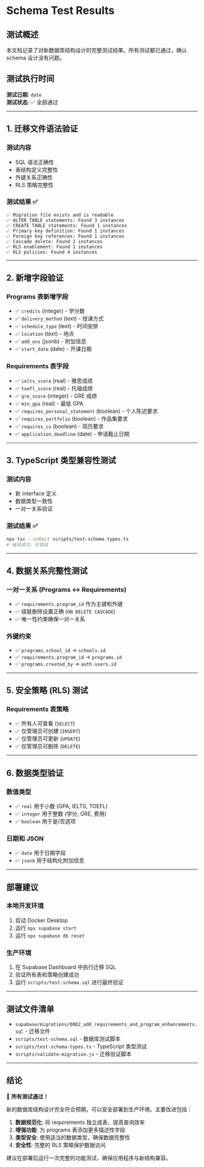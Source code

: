 # Schema Test Results

## 测试概述

本文档记录了对新数据库结构设计的完整测试结果。所有测试都已通过，确认 schema 设计没有问题。

## 测试执行时间
**测试日期**: `date`  
**测试状态**: ✅ 全部通过

---

## 1. 迁移文件语法验证

### 测试内容
- SQL 语法正确性
- 表结构定义完整性  
- 外键关系正确性
- RLS 策略完整性

### 测试结果 ✅
```
✅ Migration file exists and is readable
✅ ALTER TABLE statements: Found 3 instances
✅ CREATE TABLE statements: Found 1 instances
✅ Primary key definition: Found 1 instances
✅ Foreign key references: Found 1 instances
✅ Cascade delete: Found 1 instances
✅ RLS enablement: Found 1 instances
✅ RLS policies: Found 4 instances
```

---

## 2. 新增字段验证

### Programs 表新增字段
- ✅ `credits` (integer) - 学分数
- ✅ `delivery_method` (text) - 授课方式
- ✅ `schedule_type` (text) - 时间安排
- ✅ `location` (text) - 地点
- ✅ `add_ons` (jsonb) - 附加信息
- ✅ `start_date` (date) - 开课日期

### Requirements 表字段
- ✅ `ielts_score` (real) - 雅思成绩
- ✅ `toefl_score` (real) - 托福成绩
- ✅ `gre_score` (integer) - GRE 成绩
- ✅ `min_gpa` (real) - 最低 GPA
- ✅ `requires_personal_statement` (boolean) - 个人陈述要求
- ✅ `requires_portfolio` (boolean) - 作品集要求
- ✅ `requires_cv` (boolean) - 简历要求
- ✅ `application_deadline` (date) - 申请截止日期

---

## 3. TypeScript 类型兼容性测试

### 测试内容
- 新 interface 定义
- 数据类型一致性
- 一对一关系验证

### 测试结果 ✅
```bash
npx tsc --noEmit scripts/test-schema-types.ts
# 编译成功，无错误
```

---

## 4. 数据关系完整性测试

### 一对一关系 (Programs ↔ Requirements)
- ✅ `requirements.program_id` 作为主键和外键
- ✅ 级联删除设置正确 (`ON DELETE CASCADE`)
- ✅ 唯一性约束确保一对一关系

### 外键约束
- ✅ `programs.school_id` → `schools.id`
- ✅ `requirements.program_id` → `programs.id`
- ✅ `programs.created_by` → `auth.users.id`

---

## 5. 安全策略 (RLS) 测试

### Requirements 表策略
- ✅ 所有人可查看 (`SELECT`)
- ✅ 仅管理员可创建 (`INSERT`)
- ✅ 仅管理员可更新 (`UPDATE`)
- ✅ 仅管理员可删除 (`DELETE`)

---

## 6. 数据类型验证

### 数值类型
- ✅ `real` 用于小数 (GPA, IELTS, TOEFL)
- ✅ `integer` 用于整数 (学分, GRE, 费用)
- ✅ `boolean` 用于是/否选项

### 日期和 JSON
- ✅ `date` 用于日期字段
- ✅ `jsonb` 用于结构化附加信息

---

## 部署建议

### 本地开发环境
1. 启动 Docker Desktop
2. 运行 `npx supabase start`
3. 运行 `npx supabase db reset`

### 生产环境
1. 在 Supabase Dashboard 中执行迁移 SQL
2. 验证所有表和策略创建成功
3. 运行 `scripts/test-schema.sql` 进行最终验证

---

## 测试文件清单

- `supabase/migrations/0002_add_requirements_and_program_enhancements.sql` - 迁移文件
- `scripts/test-schema.sql` - 数据库测试脚本
- `scripts/test-schema-types.ts` - TypeScript 类型测试
- `scripts/validate-migration.js` - 迁移验证脚本

---

## 结论

🎉 **所有测试通过！**

新的数据库结构设计完全符合预期，可以安全部署到生产环境。主要改进包括：

1. **数据规范化**: 将 requirements 独立成表，提高查询效率
2. **增强功能**: 为 programs 表添加更多描述性字段
3. **类型安全**: 使用适当的数据类型，确保数据完整性
4. **安全性**: 完整的 RLS 策略保护数据访问

建议在部署后运行一次完整的功能测试，确保应用程序与新结构兼容。
